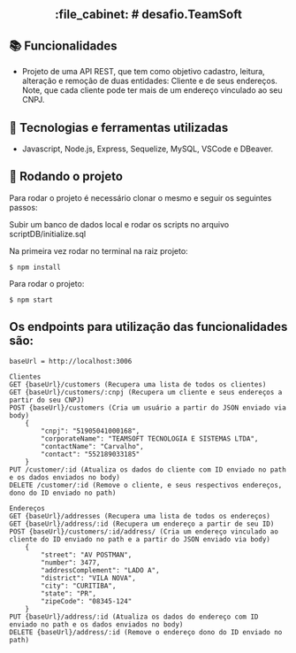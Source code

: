 
<h2 align="center">:file_cabinet: # desafio.TeamSoft </h2>


## :books: Funcionalidades
*  Projeto de uma API REST, que tem como objetivo cadastro, leitura, alteração e remoção de duas entidades: Cliente e de seus endereços. Note, que cada cliente pode ter mais de um endereço vinculado ao seu CNPJ.

## :wrench: Tecnologias e ferramentas utilizadas
* Javascript, Node.js, Express, Sequelize, MySQL, VSCode e DBeaver.

## :rocket: Rodando o projeto
Para rodar o projeto é necessário clonar o mesmo e seguir os seguintes passos:

Subir um banco de dados local e rodar os scripts no arquivo scriptDB/initialize.sql

Na primeira vez rodar no terminal na raiz projeto: 
```
$ npm install
```
Para rodar o projeto: 
```
$ npm start
```

## Os endpoints para utilização das funcionalidades são:

```
baseUrl = http://localhost:3006

Clientes
GET {baseUrl}/customers (Recupera uma lista de todos os clientes)
GET {baseUrl}/customers/:cnpj (Recupera um cliente e seus endereços a partir do seu CNPJ)
POST {baseUrl}/customers (Cria um usuário a partir do JSON enviado via body)
    {
        "cnpj": "51905041000168",
        "corporateName": "TEAMSOFT TECNOLOGIA E SISTEMAS LTDA",
        "contactName": "Carvalho",
        "contact": "552189033185"
    }
PUT /customer/:id (Atualiza os dados do cliente com ID enviado no path e os dados enviados no body)
DELETE /customer/:id (Remove o cliente, e seus respectivos endereços, dono do ID enviado no path)

Endereços
GET {baseUrl}/addresses (Recupera uma lista de todos os endereços)
GET {baseUrl}/address/:id (Recupera um endereço a partir de seu ID)
POST {baseUrl}/customers/:id/address/ (Cria um endereço vinculado ao cliente do ID enviado no path e a partir do JSON enviado via body)
    {
        "street": "AV POSTMAN",
        "number": 3477,
        "addressComplement": "LADO A",
        "district": "VILA NOVA",
        "city": "CURITIBA",
        "state": "PR",
        "zipeCode": "08345-124"
    }
PUT {baseUrl}/address/:id (Atualiza os dados do endereço com ID enviado no path e os dados enviados no body)
DELETE {baseUrl}/address/:id (Remove o endereço dono do ID enviado no path)

```